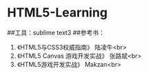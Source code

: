 # HTML5-Learning
##工具：sublime text3
##参考书：
1. 《HTML5与CSS3权威指南》 陆凌牛\<br>
2. 《HTML5 Canvas 游戏开发实战》 张路斌\<br>
3. 《HTML5游戏开发实战》 Makzan\<br>
